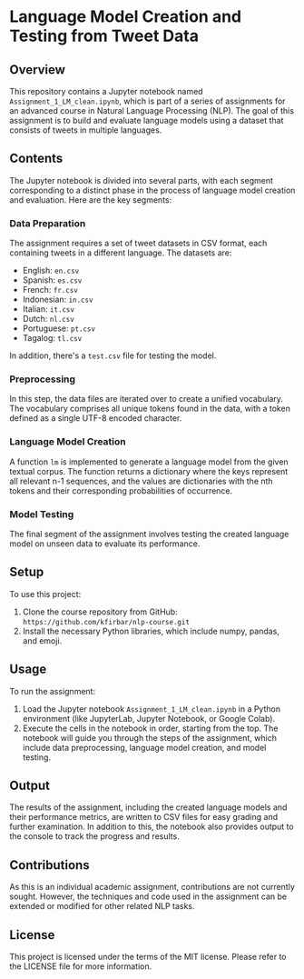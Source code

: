 # Language Model Creation and Testing from Tweet Data

## Overview

This repository contains a Jupyter notebook named `Assignment_1_LM_clean.ipynb`, which is part of a series of assignments for an advanced course in Natural Language Processing (NLP). The goal of this assignment is to build and evaluate language models using a dataset that consists of tweets in multiple languages.

## Contents

The Jupyter notebook is divided into several parts, with each segment corresponding to a distinct phase in the process of language model creation and evaluation. Here are the key segments:

### Data Preparation

The assignment requires a set of tweet datasets in CSV format, each containing tweets in a different language. The datasets are:

- English: `en.csv`
- Spanish: `es.csv`
- French: `fr.csv`
- Indonesian: `in.csv`
- Italian: `it.csv`
- Dutch: `nl.csv`
- Portuguese: `pt.csv`
- Tagalog: `tl.csv`

In addition, there's a `test.csv` file for testing the model.

### Preprocessing

In this step, the data files are iterated over to create a unified vocabulary. The vocabulary comprises all unique tokens found in the data, with a token defined as a single UTF-8 encoded character.

### Language Model Creation

A function `lm` is implemented to generate a language model from the given textual corpus. The function returns a dictionary where the keys represent all relevant n-1 sequences, and the values are dictionaries with the nth tokens and their corresponding probabilities of occurrence.

### Model Testing

The final segment of the assignment involves testing the created language model on unseen data to evaluate its performance.

## Setup

To use this project:

1. Clone the course repository from GitHub: `https://github.com/kfirbar/nlp-course.git`
2. Install the necessary Python libraries, which include numpy, pandas, and emoji.

## Usage

To run the assignment:

1. Load the Jupyter notebook `Assignment_1_LM_clean.ipynb` in a Python environment (like JupyterLab, Jupyter Notebook, or Google Colab).
2. Execute the cells in the notebook in order, starting from the top. The notebook will guide you through the steps of the assignment, which include data preprocessing, language model creation, and model testing.

## Output

The results of the assignment, including the created language models and their performance metrics, are written to CSV files for easy grading and further examination. In addition to this, the notebook also provides output to the console to track the progress and results.

## Contributions

As this is an individual academic assignment, contributions are not currently sought. However, the techniques and code used in the assignment can be extended or modified for other related NLP tasks.

## License

This project is licensed under the terms of the MIT license. Please refer to the LICENSE file for more information.
